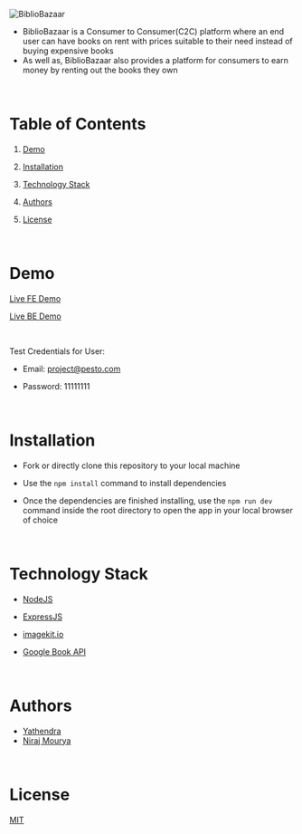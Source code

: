 ![BiblioBazaar](https://user-images.githubusercontent.com/25593090/216880021-35044b2f-03d1-4ef9-ae07-f601691d3705.svg)

- BiblioBazaar is a Consumer to Consumer(C2C) platform where an end user can have books on rent with prices suitable to their need instead of buying expensive books 
- As well as, BiblioBazaar also provides a platform for consumers to earn money by renting out the books they own

<br/>

  

# Table of Contents

  

1. [Demo](#demo)

2. [Installation](#installation)

3. [Technology Stack](#technology-stack)

4. [Authors](#authors)

5. [License](#license)

  

<br/>

  

# Demo

  

[Live FE Demo](https://bibliobazaar.netlify.app/)

[Live BE Demo](https://bibliobazaar-backend.onrender.com)

<br/>

Test Credentials for User:

- Email: project@pesto.com

- Password: 11111111

 
<br/>

  

# Installation

  

- Fork or directly clone this repository to your local machine

- Use the `npm install` command to install dependencies

- Once the dependencies are finished installing, use the `npm run dev` command inside the root directory to open the app in your local browser of choice

  

<br/>

  

# Technology Stack

- [NodeJS](https://nodejs.org/en/about/)

- [ExpressJS](https://expressjs.com/)

- [imagekit.io](https://imagekit.io/)

- [Google Book API](https://developers.google.com/books)

  

<br/>

  

# Authors

  

- [Yathendra](https://github.com/YATHENDRA1995)
- [Niraj Mourya](https://github.com/NirajMourya)

<br/>

  

# License

  

[MIT](https://opensource.org/licenses/MIT)
